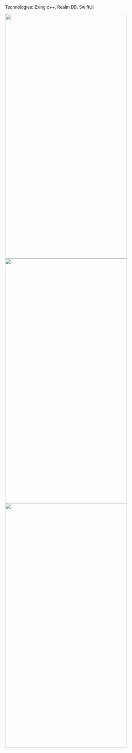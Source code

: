 Technologies: Zxing c++, Realm DB, SwiftUI

<img src="https://github.com/tpcreative070/qrscanner/assets/37991864/dd885612-1aed-4f09-a2f4-7627adf5ad5e" width="400" height = "800" />
 <br />
<img src="https://github.com/tpcreative070/qrscanner/assets/37991864/585dec4f-0a25-44c9-b0ce-f585ccb3ef09" width="400" height = "800" />
 <br />
<img src="https://github.com/tpcreative070/qrscanner/assets/37991864/d4293927-ce3a-4186-8af3-7810e81e964d" width="400" height = "800" />
